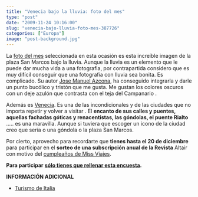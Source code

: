 ```yaml
---
title: "Venecia bajo la lluvia: foto del mes"
type: "post"
date: "2009-11-24 10:16:00"
slug: "venecia-bajo-lluvia-foto-mes-387726"
categories: ["Europa"]
image: "post-background.jpg"
---
```


[](/wp-content/uploads/2009/11/387726-196514.jpg) La [foto del mes](http://www.missviajes.com/la-foto-del-mes-82228) seleccionada en esta ocasión es esta increíble imagen de la plaza San Marcos bajo la lluvia. Aunque la lluvia es un elemento que le puede dar mucha vida a una fotografia, por contrapartida considero que es muy difícil conseguir que una fotografia con lluvia sea bonita. Es complicado. Su autor [Jose Manuel Azcona](http://www.flickr.com/photos/8230500@N04/), ha conseguido integrarla y darle un punto bucólico y tristón que me gusta. Me gustan los colores oscuros con un deje azulón que contrasta con el teja del Campanario .

Además es [Venecia](http://www.missviajes.com/venecia-6042). Es una de las incondicionales y de las ciudades que no importa repetir y volver a visitar . El **encanto de sus calles y puentes, aquellas fachadas góticas y renacentistas, las góndolas, el puente Rialto** ..... es una maravilla. Aunque si tuviera que escoger un icono de la ciudad creo que sería o una góndola o la plaza San Marcos.

Por cierto, aprovecho para recordarte que **tienes hasta el 20 de diciembre** para participar en el **sorteo de una subscripción anual de la Revista** Altair con motivo del [cumpleaños de Miss Viajes](http://www.missviajes.com/concurso-altair-cumpleanos-missviajes-374384).

**Para participar** [**sólo tienes que rellenar esta encuesta**](https://spreadsheets.google.com/viewform?formkey=dHFaZm9lOU85VzZLYi1IZUxvSkItN3c6MA)**.**

 **INFORMACIÓN ADICIONAL**

- [Turismo de Italia](http://www.enit.it/default.asp?Lang=ES)
